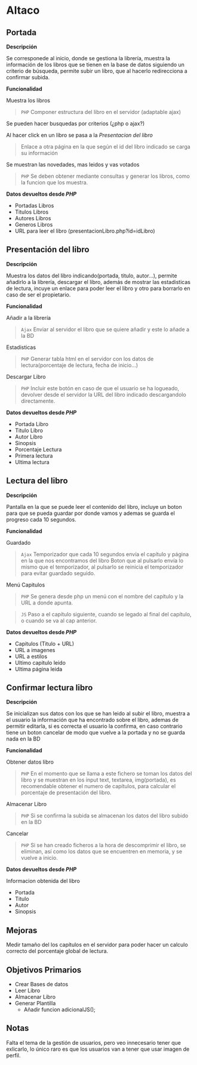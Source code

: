 # Altaco

## Portada

**Descripción**

Se corresponede al inicio, donde se gestiona la librería, muestra la información de los libros que se tienen en la base de datos siguiendo un criterio de búsqueda, permite subir un libro, que al hacerlo redirecciona a confirmar subida.

**Funcionalidad**

Muestra los libros
> `PHP` Componer estructura del libro en el servidor (adaptable ajax)

Se pueden hacer busquedas por criterios (¿php o ajax?)

Al hacer click en un libro se pasa a la *Presentacion del libro*
> Enlace a otra página en la que según el id del libro indicado se carga su información

Se muestran las novedades, mas leidos y vas votados
> `PHP` Se deben obtener mediante consultas y generar los libros, como la funcion que los muestra.

**Datos devueltos desde _PHP_**

+ Portadas Libros
+ Titulos Libros
+ Autores Libros
+ Generos Libros
+ URL para leer el libro (presentacionLibro.php?id=idLibro)

## Presentación del libro

**Descripción**

Muestra los datos del libro indicando(portada, titulo, autor...), permite añadirlo a la librería, descargar el libro, además de mostrar las estadisticas de lectura, incuye un enlace para poder leer el libro y otro para borrarlo en caso de ser el propietario.

**Funcionalidad**

Añadir a la librería
> `Ajax` Enviar al servidor el libro que se quiere añadir y este lo añade a la BD

Estadisticas
> `PHP` Generar tabla html en el servidor con los datos de lectura(porcentaje de lectura, fecha de inicio...)

Descargar Libro
> `PHP` Incluir este botón en caso de que el usuario se ha logueado, devolver desde el servidor la URL del libro indicado descargandolo directamente.

**Datos devueltos desde _PHP_**

+ Portada Libro
+ Titulo Libro
+ Autor Libro
+ Sinopsis
+ Porcentaje Lectura
+ Primera lectura
+ Ultima lectura


## Lectura del libro

**Descripción**

Pantalla en la que se puede leer el contenido del libro, incluye un boton para que se pueda guardar por donde vamos y ademas se guarda el progreso cada 10 segundos.

**Funcionalidad**

Guardado
> `Ajax` Temporizador que cada 10 segundos envía el capítulo y página en la que nos encontramos del libro
> Boton que al pulsarlo envía lo mismo que el temporizador, al pulsarlo se reinicia el temporizador para evitar guardado seguido.

Menú Capitulos
> `PHP` Se genera desde php un menú con el nombre del capítulo y la URL a donde apunta.

> `JS` Paso a el capítulo siguiente, cuando se legado al final del capítulo, o cuando se va al cap anterior.

**Datos devueltos desde _PHP_**

+ Capitulos (Titulo + URL)
+ URL a imagenes
+ URL a estilos
+ Ultimo capitulo leido
+ Ultima página leida

## Confirmar lectura libro

**Descripción**

Se inicializan sus datos con los que se han leido al subir el libro, muestra a el usuario la información que ha encontrado sobre el libro, ademas de permitir editarla, si es correcta el usuario la confirma, en caso contrario tiene un boton cancelar de modo que vuelve a la portada y no se guarda nada en la BD

**Funcionalidad**

Obtener datos libro
> `PHP` En el momento que se llama a este fichero se toman los datos del libro y se muestran en los input text, textarea, img(portada), es recomendable obtener el numero de capítulos, para calcular el porcentaje de presentación del libro.

Almacenar Libro
> `PHP` Si se confirma la subida se almacenan los datos del libro subido en la BD

Cancelar
> `PHP` Si se han creado ficheros a la hora de descomprimir el libro, se eliminan, así como los datos que se encuentren en memoria, y se vuelve a inicio.

**Datos devueltos desde _PHP_**

Informacion obtenida del libro
+ Portada
+ Titulo
+ Autor
+ Sinopsis

## Mejoras

Medir tamaño del los capítulos en el servidor para poder hacer un calculo correcto del porcentaje global de lectura.

## Objetivos Primarios

+ Crear Bases de datos
+ Leer Libro
+ Almacenar Libro
+ Generar Plantilla
  + Añadir funcion adicionalJS();

## Notas

Falta el tema de la gestión de usuarios, pero veo innecesario tener que exlicarlo, lo único raro es que los usuarios van a tener que usar imagen de perfil.


